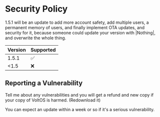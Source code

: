 # Security Policy



1.5.1 will be an update to add more account safety, add multiple users, a permanent memory of users, and finally implement OTA updates, and security for it, because 
someone could update your version with |Nothing|, and overwrite the whole thing.


| Version | Supported          |
| ------- |  ------------------|
| 1.5.1   | :white_check_mark: |
| <1.5    | :x:                |

## Reporting a Vulnerability

Tell me about any vulnerabilities and you will get a refund and new copy if your copy of VoltOS is harmed.
(Redownload it)

You can expect an update within a week or so if it's a serious vulnerability.
